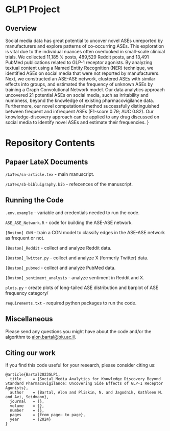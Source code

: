 # GLP1 Project

## Overview
Social media data has great potential to uncover novel ASEs unreported by manufacturers and explore patterns of co-occurring ASEs. 
This exploration is vital due to the individual nuances often overlooked in small-scale clinical trials.
We collected 11,185 $\mathbb{X}$ posts, 489,529 Reddit posts, and 13,491 PubMed publications related to GLP-1 receptor agonists. 
By analyzing textual content using a Named Entity Recognition (NER) technique, we identified ASEs on social media that were not reported by manufacturers.
Next, we constructed an ASE-ASE network, clustered ASEs with similar effects into groups, and estimated the frequency of unknown ASEs by training a Graph Convolutional Network model.
Our data analytics approach uncovered 21 potential ASEs on social media, such as irritability and numbness, beyond the knowledge of existing pharmacovigilance data.
Furthermore, our novel computational method successfully distinguished between frequent and infrequent ASEs (F1-score 0.79; AUC 0.82).
Our knowledge-discovery approach can be applied to any drug discussed on social media to identify novel ASEs and estimate their frequencies.
}

# Repository Contents
## Papaer LateX Documents

`/LaTex/sn-article.tex` - main manuscript.

`/LaTex/sb-bibluigraphy.bib` - refecences of the manuscript.

## Running the Code

`.env.example` - variable and credentials needed to run the code.

`ASE_ASE_Network.R` - code for building the ASE-ASE network.

`[Boston]_GNN` - train a CGN model to classify edges in the ASE-ASE network as frequent or not.

`[Boston]_Reddit` - collect and analyze Reddit data.

`[Boston]_Twitter.py` - collect and analyze X (formerly Twitter) data.

`[Boston]_pubmed` - collect and analyze PubMed data.

`[Boston]_sentiment_analysis` - analyze sentiment in Reddit and X.

`plots.py` - create plots of long-tailed ASE distribution and barplot of ASE frequency category/

 `requirements.txt` - required python packages to run the code.

## Miscellaneous
Please send any questions you might have about the code and/or the algorithm to alon.bartal@biu.ac.il.



## Citing our work
If you find this code useful for your research, please consider citing us:
```
@article{Bartal2023GLP1,
  title     = {Social Media Analytics for Knowledge Discovery Beyond Standard Pharmacovigilance: Uncovering Side Effects of GLP-1 Receptor Agonists},
  author    = {Bartal, Alon and Pliskin, N. and Jagodnik, Kathleen M. and Avi, Seidmann},
  journal   = {},
  volume    = {},
  number    = {},
  pages     = {from page– to page},
  year      = {2024}
}
